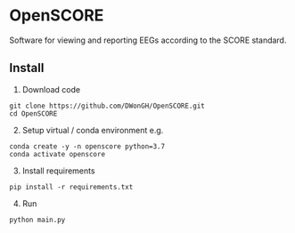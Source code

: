 # OpenSCORE
Software for viewing and reporting EEGs according to the SCORE standard.

## Install
1. Download code
```shell script
git clone https://github.com/DWonGH/OpenSCORE.git
cd OpenSCORE
```

2. Setup virtual / conda environment e.g.
```shell script
conda create -y -n openscore python=3.7
conda activate openscore
```

3. Install requirements
```shell script
pip install -r requirements.txt
```

4. Run
```shell script
python main.py
```